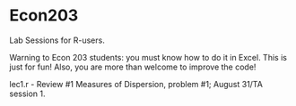 # Econ203
Lab Sessions for R-users. 

Warning to Econ 203 students: you must know how to do it in Excel. This is just for fun! Also, you are more than welcome to improve the code!

lec1.r - Review #1 Measures of Dispersion, problem #1; August 31/TA session 1. 
